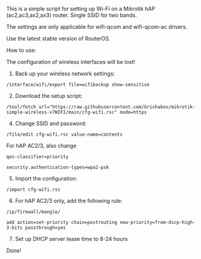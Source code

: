 
This is a simple script for setting up Wi-Fi on a Mikrotik hAP (ac2,ac3,ax2,ax3) router. 
Single SSID for two bands.

The settings are only applicable for wifi-qcom and wifi-qcom-ac drivers.

Use the latest stable version of RouterOS.

How to use:

The configuration of wireless interfaces will be lost!

1. Back up your wireless network settings:
```
/interface/wifi/export file=wifibackup show-sensitive
```

2. Download the setup script:
```
/tool/fetch url="https://raw.githubusercontent.com/Grishakov/mikrotik-simple-wireless-v7WIFI/main/cfg-wifi.rsc" mode=https
```

4. Change SSID and password:
```
/file/edit cfg-wifi.rsc value-name=contents
```
For hAP AC2/3, also change 
```
qos-classifier=priority
```
```
security.authentication-types=wpa2-psk
```

5. Import the configuration:
```
/import cfg-wifi.rsc
```

6. For hAP AC2/3 only, add the following rule:
```
/ip/firewall/mangle/
```
```
add action=set-priority chain=postrouting new-priority=from-dscp-high-3-bits passthrough=yes
```

7. Set up DHCP server lease time to 8-24 hours

Done!
